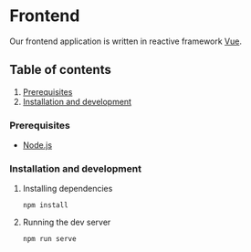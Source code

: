 # Frontend 

Our frontend application is written in reactive framework [Vue](https://vuejs.org).

## Table of contents


1. [Prerequisites](#prerequisites)
1. [Installation and development](#installation-and-development)

### Prerequisites
- [Node.js](https://nodejs.org/en/download/)

### Installation and development

1. Installing dependencies

    ```shell script
    npm install
    ```
   
1. Running the dev server

   ```shell script
   npm run serve
   ```   
